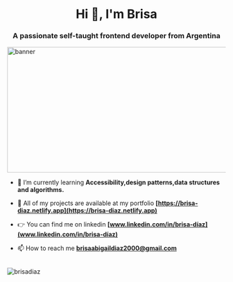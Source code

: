 <h1 align="center">Hi 👋, I'm Brisa</h1>
<h3 align="center">A passionate self-taught frontend developer from Argentina</h3>
<img src="https://res.cloudinary.com/myproyects/image/upload/v1643998160/LinkedIn_t7sby5.png" alt="banner" width="1600" height="290"/> 

- 🌱 I’m currently learning **Accessibility,design patterns,data structures and algorithms.**

- 💼 All of my projects are available at my portfolio **[https://brisa-diaz.netlify.app](https://brisa-diaz.netlify.app)**

- 👉 You can find me on linkedin **[www.linkedin.com/in/brisa-díaz](www.linkedin.com/in/brisa-díaz)**

- 📫 How to reach me **brisaabigaildiaz2000@gmail.com**
  <br> </br>
<p ><img align="center" src="https://github-readme-stats.vercel.app/api/top-langs?username=brisadiaz&show_icons=true&locale=en&layout=compact" alt="brisadiaz" /></p>


